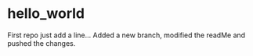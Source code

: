 # hello_world
First repo
just add a line...
Added a new branch, modified the readMe and pushed the changes.
